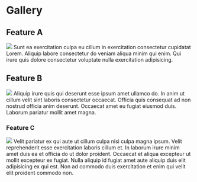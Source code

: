# Gallery

## Feature A

![](/assets/vecteezy_man-coder-development-programming-computer_11634397.jpg)
Sunt ea exercitation culpa eu cillum in exercitation consectetur cupidatat Lorem. Aliquip labore consectetur do veniam aliqua minim qui enim. Qui irure quis dolore consectetur voluptate nulla exercitation adipisicing.

## Feature B

![](/assets/vecteezy_web-development-concept-with-programmer-and-ar_16962025.jpg)
Aliquip irure quis qui deserunt esse ipsum amet ullamco do. In anim ut cillum velit sint laboris consectetur occaecat. Officia quis consequat ad non nostrud officia anim deserunt. Occaecat amet eu fugiat eiusmod duis. Laborum pariatur mollit amet magna.

### Feature C

![](/assets/vecteezy_web-analysis-and-development-team_.jpg)
Velit pariatur ex qui aute ut cillum culpa nisi culpa magna ipsum. Velit reprehenderit esse exercitation laboris cillum et. In laborum irure minim amet duis ea et officia do ut dolor proident. Occaecat et aliqua excepteur ut mollit excepteur ex fugiat. Nulla aliquip id fugiat amet aute aliquip duis elit adipisicing ex qui est. Non ad commodo duis exercitation et enim qui velit elit proident commodo non.